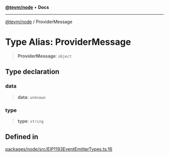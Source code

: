 [**@tevm/node**](../README.md) • **Docs**

***

[@tevm/node](../globals.md) / ProviderMessage

# Type Alias: ProviderMessage

> **ProviderMessage**: `object`

## Type declaration

### data

> **data**: `unknown`

### type

> **type**: `string`

## Defined in

[packages/node/src/EIP1193EventEmitterTypes.ts:16](https://github.com/evmts/tevm-monorepo/blob/main/packages/node/src/EIP1193EventEmitterTypes.ts#L16)
